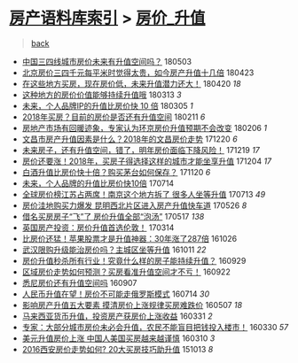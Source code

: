 [房产语料库索引](../../README.md)  > [房价_升值](房价_升值.md)
====
> [back](../README.md)

- [中国三四线城市房价未来有升值空间吗？](http://jkwz.applinzi.com/ittc/7098990726786581514.html#%E4%B8%AD%E5%9B%BD%E4%B8%89%E5%9B%9B%E7%BA%BF%E5%9F%8E%E5%B8%82%E6%88%BF%E4%BB%B7%E6%9C%AA%E6%9D%A5%E6%9C%89%E5%8D%87%E5%80%BC%E7%A9%BA%E9%97%B4%E5%90%97%EF%BC%9F) 180503  
- [北京房价三四千元每平米时觉得太贵，如今房产升值十几倍](http://jkwz.applinzi.com/ittc/7094819663978693649.html#%E5%8C%97%E4%BA%AC%E6%88%BF%E4%BB%B7%E4%B8%89%E5%9B%9B%E5%8D%83%E5%85%83%E6%AF%8F%E5%B9%B3%E7%B1%B3%E6%97%B6%E8%A7%89%E5%BE%97%E5%A4%AA%E8%B4%B5%EF%BC%8C%E5%A6%82%E4%BB%8A%E6%88%BF%E4%BA%A7%E5%8D%87%E5%80%BC%E5%8D%81%E5%87%A0%E5%80%8D) 180423  
- [在这些地方买房，现在房价低，未来升值潜力还大！](http://jkwz.applinzi.com/ittc/7094107731739018257.html#%E5%9C%A8%E8%BF%99%E4%BA%9B%E5%9C%B0%E6%96%B9%E4%B9%B0%E6%88%BF%EF%BC%8C%E7%8E%B0%E5%9C%A8%E6%88%BF%E4%BB%B7%E4%BD%8E%EF%BC%8C%E6%9C%AA%E6%9D%A5%E5%8D%87%E5%80%BC%E6%BD%9C%E5%8A%9B%E8%BF%98%E5%A4%A7%EF%BC%81) 180420 *18* 
- [这种地方的房价价值能够持续升值哦](http://jkwz.applinzi.com/ittc/7080046187271160839.html#%E8%BF%99%E7%A7%8D%E5%9C%B0%E6%96%B9%E7%9A%84%E6%88%BF%E4%BB%B7%E4%BB%B7%E5%80%BC%E8%83%BD%E5%A4%9F%E6%8C%81%E7%BB%AD%E5%8D%87%E5%80%BC%E5%93%A6) 180313 *3* 
- [未来，个人品牌IP的升值比房价快 10 倍](http://jkwz.applinzi.com/ittc/7077132419134391303.html#%E6%9C%AA%E6%9D%A5%EF%BC%8C%E4%B8%AA%E4%BA%BA%E5%93%81%E7%89%8CIP%E7%9A%84%E5%8D%87%E5%80%BC%E6%AF%94%E6%88%BF%E4%BB%B7%E5%BF%AB+10+%E5%80%8D) 180305 *1* 
- [2018年买房？目前的房价是否还有升值空间](http://jkwz.applinzi.com/ittc/7068811217663951889.html#2018%E5%B9%B4%E4%B9%B0%E6%88%BF%EF%BC%9F%E7%9B%AE%E5%89%8D%E7%9A%84%E6%88%BF%E4%BB%B7%E6%98%AF%E5%90%A6%E8%BF%98%E6%9C%89%E5%8D%87%E5%80%BC%E7%A9%BA%E9%97%B4) 180211 *6* 
- [房地产市场有回暖迹象，专家认为环京房价升值预期不会改变](http://jkwz.applinzi.com/ittc/7066997370724549643.html#%E6%88%BF%E5%9C%B0%E4%BA%A7%E5%B8%82%E5%9C%BA%E6%9C%89%E5%9B%9E%E6%9A%96%E8%BF%B9%E8%B1%A1%EF%BC%8C%E4%B8%93%E5%AE%B6%E8%AE%A4%E4%B8%BA%E7%8E%AF%E4%BA%AC%E6%88%BF%E4%BB%B7%E5%8D%87%E5%80%BC%E9%A2%84%E6%9C%9F%E4%B8%8D%E4%BC%9A%E6%94%B9%E5%8F%98) 180206 *1* 
- [文昌市房产升值因素是什么？2018年的文昌房价走势](http://jkwz.applinzi.com/ittc/7049199214553203729.html#%E6%96%87%E6%98%8C%E5%B8%82%E6%88%BF%E4%BA%A7%E5%8D%87%E5%80%BC%E5%9B%A0%E7%B4%A0%E6%98%AF%E4%BB%80%E4%B9%88%EF%BC%9F2018%E5%B9%B4%E7%9A%84%E6%96%87%E6%98%8C%E6%88%BF%E4%BB%B7%E8%B5%B0%E5%8A%BF) 171220 *6* 
- [未来房子，还有升值空间，错了，明年房价面临下降风险！](http://jkwz.applinzi.com/ittc/7048569779940492305.html#%E6%9C%AA%E6%9D%A5%E6%88%BF%E5%AD%90%EF%BC%8C%E8%BF%98%E6%9C%89%E5%8D%87%E5%80%BC%E7%A9%BA%E9%97%B4%EF%BC%8C%E9%94%99%E4%BA%86%EF%BC%8C%E6%98%8E%E5%B9%B4%E6%88%BF%E4%BB%B7%E9%9D%A2%E4%B8%B4%E4%B8%8B%E9%99%8D%E9%A3%8E%E9%99%A9%EF%BC%81) 171219 *17* 
- [房价还要涨！2018年，买房子得选择这样的城市才能坐享升值](http://jkwz.applinzi.com/ittc/7043175216560210960.html#%E6%88%BF%E4%BB%B7%E8%BF%98%E8%A6%81%E6%B6%A8%EF%BC%812018%E5%B9%B4%EF%BC%8C%E4%B9%B0%E6%88%BF%E5%AD%90%E5%BE%97%E9%80%89%E6%8B%A9%E8%BF%99%E6%A0%B7%E7%9A%84%E5%9F%8E%E5%B8%82%E6%89%8D%E8%83%BD%E5%9D%90%E4%BA%AB%E5%8D%87%E5%80%BC) 171204 *17* 
- [白酒升值比房价快十倍？购买茅台如何保存？](http://jkwz.applinzi.com/ittc/7038005591828595728.html#%E7%99%BD%E9%85%92%E5%8D%87%E5%80%BC%E6%AF%94%E6%88%BF%E4%BB%B7%E5%BF%AB%E5%8D%81%E5%80%8D%EF%BC%9F%E8%B4%AD%E4%B9%B0%E8%8C%85%E5%8F%B0%E5%A6%82%E4%BD%95%E4%BF%9D%E5%AD%98%EF%BC%9F) 171120 *6* 
- [未来，个人品牌的升值比房价快10倍](http://jkwz.applinzi.com/ittc/6990212606680630289.html#%E6%9C%AA%E6%9D%A5%EF%BC%8C%E4%B8%AA%E4%BA%BA%E5%93%81%E7%89%8C%E7%9A%84%E5%8D%87%E5%80%BC%E6%AF%94%E6%88%BF%E4%BB%B7%E5%BF%AB10%E5%80%8D) 170714  
- [全球房价榜江苏占两席！南京这个地方拆了 很多人坐等升值](http://jkwz.applinzi.com/ittc/6989706736972596240.html#%E5%85%A8%E7%90%83%E6%88%BF%E4%BB%B7%E6%A6%9C%E6%B1%9F%E8%8B%8F%E5%8D%A0%E4%B8%A4%E5%B8%AD%EF%BC%81%E5%8D%97%E4%BA%AC%E8%BF%99%E4%B8%AA%E5%9C%B0%E6%96%B9%E6%8B%86%E4%BA%86+%E5%BE%88%E5%A4%9A%E4%BA%BA%E5%9D%90%E7%AD%89%E5%8D%87%E5%80%BC) 170713 *49* 
- [房价洼地购买力爆发 昆明西北片区进入房产升值快车道](http://jkwz.applinzi.com/ittc/6972012505231524868.html#%E6%88%BF%E4%BB%B7%E6%B4%BC%E5%9C%B0%E8%B4%AD%E4%B9%B0%E5%8A%9B%E7%88%86%E5%8F%91+%E6%98%86%E6%98%8E%E8%A5%BF%E5%8C%97%E7%89%87%E5%8C%BA%E8%BF%9B%E5%85%A5%E6%88%BF%E4%BA%A7%E5%8D%87%E5%80%BC%E5%BF%AB%E8%BD%A6%E9%81%93) 170526 *8* 
- [借名买房房子“飞”了 房价升值全部“泡汤”](http://jkwz.applinzi.com/ittc/6968580531510838276.html#%E5%80%9F%E5%90%8D%E4%B9%B0%E6%88%BF%E6%88%BF%E5%AD%90%E2%80%9C%E9%A3%9E%E2%80%9D%E4%BA%86+%E6%88%BF%E4%BB%B7%E5%8D%87%E5%80%BC%E5%85%A8%E9%83%A8%E2%80%9C%E6%B3%A1%E6%B1%A4%E2%80%9D) 170517 *138* 
- [英国房产投资：房价升值首选伦敦！](http://jkwz.applinzi.com/ittc/6944938988019385348.html#%E8%8B%B1%E5%9B%BD%E6%88%BF%E4%BA%A7%E6%8A%95%E8%B5%84%EF%BC%9A%E6%88%BF%E4%BB%B7%E5%8D%87%E5%80%BC%E9%A6%96%E9%80%89%E4%BC%A6%E6%95%A6%EF%BC%81) 170314  
- [比房价还猛！苹果股票才是升值神器：30年涨了287倍](http://jkwz.applinzi.com/ittc/6893253003926045700.html#%E6%AF%94%E6%88%BF%E4%BB%B7%E8%BF%98%E7%8C%9B%EF%BC%81%E8%8B%B9%E6%9E%9C%E8%82%A1%E7%A5%A8%E6%89%8D%E6%98%AF%E5%8D%87%E5%80%BC%E7%A5%9E%E5%99%A8%EF%BC%9A30%E5%B9%B4%E6%B6%A8%E4%BA%86287%E5%80%8D) 161026  
- [武汉限购升级能治房价吗？主城区坐等升值](http://jkwz.applinzi.com/ittc/6887661681571791877.html#%E6%AD%A6%E6%B1%89%E9%99%90%E8%B4%AD%E5%8D%87%E7%BA%A7%E8%83%BD%E6%B2%BB%E6%88%BF%E4%BB%B7%E5%90%97%EF%BC%9F%E4%B8%BB%E5%9F%8E%E5%8C%BA%E5%9D%90%E7%AD%89%E5%8D%87%E5%80%BC) 161011 *22* 
- [房价升值秒杀所有行业！究竟什么样的房子能持续升值？](http://jkwz.applinzi.com/ittc/6883300327268287493.html#%E6%88%BF%E4%BB%B7%E5%8D%87%E5%80%BC%E7%A7%92%E6%9D%80%E6%89%80%E6%9C%89%E8%A1%8C%E4%B8%9A%EF%BC%81%E7%A9%B6%E7%AB%9F%E4%BB%80%E4%B9%88%E6%A0%B7%E7%9A%84%E6%88%BF%E5%AD%90%E8%83%BD%E6%8C%81%E7%BB%AD%E5%8D%87%E5%80%BC%EF%BC%9F) 160929  
- [区域房价走势如何预测？买房看准升值空间才不亏！](http://jkwz.applinzi.com/ittc/6880691431374586885.html#%E5%8C%BA%E5%9F%9F%E6%88%BF%E4%BB%B7%E8%B5%B0%E5%8A%BF%E5%A6%82%E4%BD%95%E9%A2%84%E6%B5%8B%EF%BC%9F%E4%B9%B0%E6%88%BF%E7%9C%8B%E5%87%86%E5%8D%87%E5%80%BC%E7%A9%BA%E9%97%B4%E6%89%8D%E4%B8%8D%E4%BA%8F%EF%BC%81) 160922  
- [悉尼房价还有升值空间吗](http://jkwz.applinzi.com/ittc/6875138775675569157.html#%E6%82%89%E5%B0%BC%E6%88%BF%E4%BB%B7%E8%BF%98%E6%9C%89%E5%8D%87%E5%80%BC%E7%A9%BA%E9%97%B4%E5%90%97) 160907  
- [人民币升值在望！房价不可能走俄罗斯模式](http://jkwz.applinzi.com/ittc/6854675808534397956.html#%E4%BA%BA%E6%B0%91%E5%B8%81%E5%8D%87%E5%80%BC%E5%9C%A8%E6%9C%9B%EF%BC%81%E6%88%BF%E4%BB%B7%E4%B8%8D%E5%8F%AF%E8%83%BD%E8%B5%B0%E4%BF%84%E7%BD%97%E6%96%AF%E6%A8%A1%E5%BC%8F) 160714 *30* 
- [影响房产升值五大要素 摸清房价上涨规律买房难跌价](http://jkwz.applinzi.com/ittc/6829486198112125957.html#%E5%BD%B1%E5%93%8D%E6%88%BF%E4%BA%A7%E5%8D%87%E5%80%BC%E4%BA%94%E5%A4%A7%E8%A6%81%E7%B4%A0+%E6%91%B8%E6%B8%85%E6%88%BF%E4%BB%B7%E4%B8%8A%E6%B6%A8%E8%A7%84%E5%BE%8B%E4%B9%B0%E6%88%BF%E9%9A%BE%E8%B7%8C%E4%BB%B7) 160507 *18* 
- [马来西亚货币升值，投资房产获房价上涨收益](http://jkwz.applinzi.com/ittc/6815786835250775045.html#%E9%A9%AC%E6%9D%A5%E8%A5%BF%E4%BA%9A%E8%B4%A7%E5%B8%81%E5%8D%87%E5%80%BC%EF%BC%8C%E6%8A%95%E8%B5%84%E6%88%BF%E4%BA%A7%E8%8E%B7%E6%88%BF%E4%BB%B7%E4%B8%8A%E6%B6%A8%E6%94%B6%E7%9B%8A) 160331 *2* 
- [专家：大部分城市房价未必会升值，农民不能盲目把钱投入楼市！](http://jkwz.applinzi.com/ittc/6815418438755304452.html#%E4%B8%93%E5%AE%B6%EF%BC%9A%E5%A4%A7%E9%83%A8%E5%88%86%E5%9F%8E%E5%B8%82%E6%88%BF%E4%BB%B7%E6%9C%AA%E5%BF%85%E4%BC%9A%E5%8D%87%E5%80%BC%EF%BC%8C%E5%86%9C%E6%B0%91%E4%B8%8D%E8%83%BD%E7%9B%B2%E7%9B%AE%E6%8A%8A%E9%92%B1%E6%8A%95%E5%85%A5%E6%A5%BC%E5%B8%82%EF%BC%81) 160330 *57* 
- [美元升值房价上涨 中国人美国买房越来越谨慎](http://jkwz.applinzi.com/ittc/6807941663913673733.html#%E7%BE%8E%E5%85%83%E5%8D%87%E5%80%BC%E6%88%BF%E4%BB%B7%E4%B8%8A%E6%B6%A8+%E4%B8%AD%E5%9B%BD%E4%BA%BA%E7%BE%8E%E5%9B%BD%E4%B9%B0%E6%88%BF%E8%B6%8A%E6%9D%A5%E8%B6%8A%E8%B0%A8%E6%85%8E) 160310 *3* 
- [2016西安房价走势如何? 20大买房技巧助升值](http://jkwz.applinzi.com/ittc/6752698465425933316.html#2016%E8%A5%BF%E5%AE%89%E6%88%BF%E4%BB%B7%E8%B5%B0%E5%8A%BF%E5%A6%82%E4%BD%95%3F+20%E5%A4%A7%E4%B9%B0%E6%88%BF%E6%8A%80%E5%B7%A7%E5%8A%A9%E5%8D%87%E5%80%BC) 151013 *8* 
